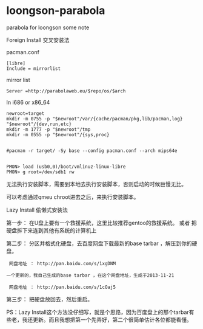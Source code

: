loongson-parabola
=================

parabola for loongson some note

Foreign Install
交叉安装法  

pacman.conf

    [libre]
    Include = mirrorlist

mirror list

    Server =http://parabolaweb.eu/$repo/os/$arch


In i686 or x86_64 

    newroot=target
    mkdir -m 0755 -p "$newroot"/var/{cache/pacman/pkg,lib/pacman,log} "$newroot"/{dev,run,etc}
    mkdir -m 1777 -p "$newroot"/tmp
    mkdir -m 0555 -p "$newroot"/{sys,proc}


    #pacman -r target/ -Sy base --config pacman.conf --arch mips64e


    PMON> load (usb0,0)/boot/vmlinuz-linux-libre
    PMON> g root=/dev/sdb1 rw 

无法执行安装脚本，需要到本地去执行安装脚本，否则启动的时候巨慢无比。

可以考虑通过qmeu chroot进去之后，来执行安装脚本。

Lazy Install
偷懒式安装法

第一步：
    在U盘上要有一个救援系统，这里比较推荐gentoo的救援系统。
    或者
    把硬盘拆下来连到其他有系统的计算机上

第二步：
    分区并格式化硬盘，去百度网盘下载最新的base tarbar ，解压到你的硬盘。
    
     网盘地址 ： http://pan.baidu.com/s/1xgDNM 
     
    一个更新的，我自己生成的base tarbar ，在这个网盘地址，生成于2013-11-21
     
     网盘地址 ： http://pan.baidu.com/s/1cOaj5
    
第三步：
    把硬盘放回去，然后重启。


PS：Lazy Install这个方法没仔细写，就是个思路，因为百度盘上的那个tarbar有些老，我还更新。而且我想把第一个先弄好，第二个很简单估计各位都能看懂。


